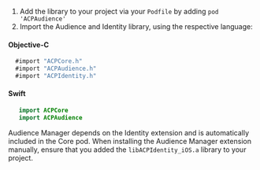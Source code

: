 1. Add the library to your project via your `Podfile` by adding `pod 'ACPAudience'`
2. Import the Audience and Identity library, using the respective language: 

#### Objective-C

```objectivec
  #import "ACPCore.h"
  #import "ACPAudience.h"
  #import "ACPIdentity.h"
```

#### Swift

```swift
   import ACPCore
   import ACPAudience
```

<InlineAlert variant="info" slots="text"/>

Audience Manager depends on the Identity extension and is automatically included in the Core pod. When installing the Audience Manager extension manually, ensure that you added the `libACPIdentity_iOS.a` library to your project.